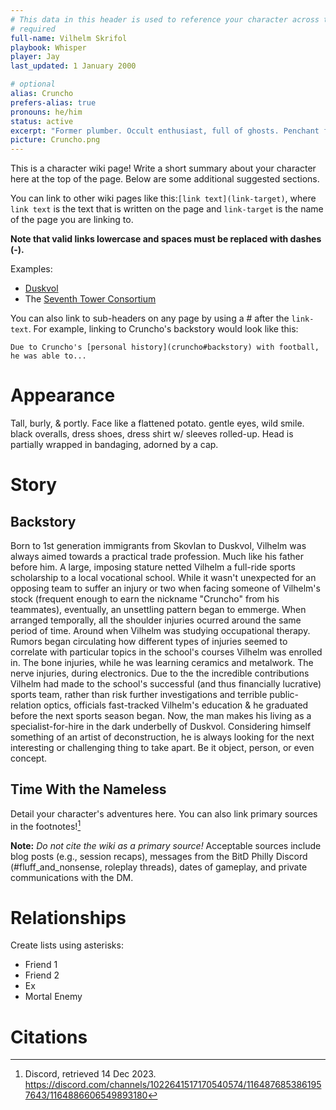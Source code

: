 ```yaml
---
# This data in this header is used to reference your character across the entire website. 
# required
full-name: Vilhelm Skrifol
playbook: Whisper
player: Jay
last_updated: 1 January 2000

# optional
alias: Cruncho
prefers-alias: true
pronouns: he/him
status: active
excerpt: "Former plumber. Occult enthusiast, full of ghosts. Penchant for demonic pacts. "
picture: Cruncho.png
---
```


This is a character wiki page! Write a short summary about your character here at the top of the page. Below are some additional suggested sections.

You can link to other wiki pages like this:`[link text](link-target)`, where `link text` is the text that is written on the page and `link-target` is the name of the page you are linking to.

**Note that valid links lowercase and spaces must be replaced with dashes (-).**

Examples:
* [Duskvol](duskvol)
* The [Seventh Tower Consortium](seventh-tower-consortium)

You can also link to sub-headers on any page by using a # after the `link-text`. For example, linking to Cruncho's backstory would look like this:

`Due to Cruncho's [personal history](cruncho#backstory) with football, he was able to...`


# Appearance
Tall, burly, & portly. Face like a flattened potato. gentle eyes, wild smile. black overalls, dress shoes, dress shirt w/ sleeves rolled-up. Head is partially wrapped in bandaging, adorned by a cap.

# Story
## Backstory

Born to 1st generation immigrants from Skovlan to Duskvol, Vilhelm was always aimed towards a practical trade profession. Much like his father before him. A large, imposing stature netted Vilhelm a full-ride sports scholarship to a local vocational school. While it wasn't unexpected for an opposing team to suffer an injury or two when facing someone of Vilhelm's stock (frequent enough to earn the nickname "Cruncho" from his teammates), eventually, an unsettling pattern began to emmerge. When arranged temporally, all the shoulder injuries ocurred around the same period of time. Around when Vilhelm was studying occupational therapy. Rumors began circulating how different types of injuries seemed to correlate with particular topics in the school's courses Vilhelm was enrolled in. The bone injuries, while he was learning ceramics and metalwork. The nerve injuries, during electronics. Due to the the incredible contributions Vilhelm had made to the school's successful (and thus financially lucrative) sports team, rather than risk further investigations and terrible public-relation optics, officials fast-tracked Vilhelm's education & he graduated before the next sports season began. Now, the man makes his living as a specialist-for-hire in the dark underbelly of Duskvol. Considering himself something of an artist of deconstruction, he is always looking for the next interesting or challenging thing to take apart. Be it object, person, or even concept.

## Time With the Nameless
Detail your character's adventures here. You can also link primary sources in the footnotes![^my-footnote]

**Note:** _Do not cite the wiki as a primary source!_ Acceptable sources include blog posts (e.g., session recaps), messages from the BitD Philly Discord (#fluff_and_nonsense, roleplay threads), dates of gameplay, and private communications with the DM. 

# Relationships
Create lists using asterisks:

* Friend 1
* Friend 2
* Ex
* Mortal Enemy

# Citations

[^my-footnote]: Discord, retrieved 14 Dec 2023. <https://discord.com/channels/1022641517170540574/1164876853861957643/1164886606549893180>